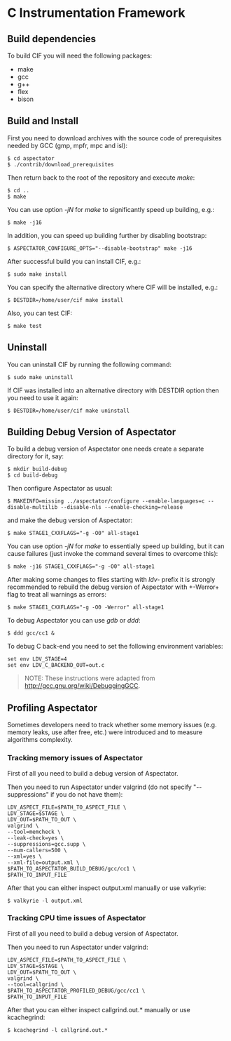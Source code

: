 # C Instrumentation Framework

## Build dependencies

To build CIF you will need the following packages:

* make
* gcc
* g++
* flex
* bison

## Build and Install

First you need to download archives with the source code of prerequisites needed by GCC (gmp, mpfr, mpc and isl):

    $ cd aspectator
    $ ./contrib/download_prerequisites

Then return back to the root of the repository and execute _make_:

    $ cd ..
    $ make

You can use option _-jN_ for _make_ to significantly speed up building, e.g.:

    $ make -j16

In addition, you can speed up building further by disabling bootstrap:

    $ ASPECTATOR_CONFIGURE_OPTS="--disable-bootstrap" make -j16

After successful build you can install CIF, e.g.:

    $ sudo make install

You can specify the alternative directory where CIF will be installed, e.g.:

    $ DESTDIR=/home/user/cif make install

Also, you can test CIF:

    $ make test

## Uninstall

You can uninstall CIF by running the following command:

    $ sudo make uninstall

If CIF was installed into an alternative directory with DESTDIR option then you need to use it again:

    $ DESTDIR=/home/user/cif make uninstall

## Building Debug Version of Aspectator

To build a debug version of Aspectator one needs create a separate directory for
it, say:

    $ mkdir build-debug
    $ cd build-debug

Then configure Aspectator as usual:

    $ MAKEINFO=missing ../aspectator/configure --enable-languages=c --disable-multilib --disable-nls --enable-checking=release

and make the debug version of Aspectator:

    $ make STAGE1_CXXFLAGS="-g -O0" all-stage1

You can use option _-jN_ for _make_ to essentially speed up building, but it
can cause failures (just invoke the command several times to overcome this):

    $ make -j16 STAGE1_CXXFLAGS="-g -O0" all-stage1

After making some changes to files starting with _ldv-_ prefix it is strongly
recommended to rebuild the debug version of Aspectator with +-Werror+ flag to
treat all warnings as errors:

    $ make STAGE1_CXXFLAGS="-g -O0 -Werror" all-stage1

To debug Aspectator you can use _gdb_ or _ddd_:

    $ ddd gcc/cc1 &

To debug C back-end you need to set the following environment variables:

    set env LDV_STAGE=4
    set env LDV_C_BACKEND_OUT=out.c


> NOTE: These instructions were adapted from http://gcc.gnu.org/wiki/DebuggingGCC.

## Profiling Aspectator

Sometimes developers need to track whether some memory issues (e.g. memory
leaks, use after free, etc.) were introduced and to measure algorithms
complexity.

### Tracking memory issues of Aspectator

First of all you need to build a debug version of Aspectator.

Then you need to run Aspectator under valgrind (do not specify "--suppressions"
if you do not have them):

    LDV_ASPECT_FILE=$PATH_TO_ASPECT_FILE \
    LDV_STAGE=$STAGE \
    LDV_OUT=$PATH_TO_OUT \
    valgrind \
    --tool=memcheck \
    --leak-check=yes \
    --suppressions=gcc.supp \
    --num-callers=500 \
    --xml=yes \
    --xml-file=output.xml \
    $PATH_TO_ASPECTATOR_BUILD_DEBUG/gcc/cc1 \
    $PATH_TO_INPUT_FILE


After that you can either inspect output.xml manually or use valkyrie:

    $ valkyrie -l output.xml


### Tracking CPU time issues of Aspectator

First of all you need to build a debug version of Aspectator.

Then you need to run Aspectator under valgrind:

    LDV_ASPECT_FILE=$PATH_TO_ASPECT_FILE \
    LDV_STAGE=$STAGE \
    LDV_OUT=$PATH_TO_OUT \
    valgrind \
    --tool=callgrind \
    $PATH_TO_ASPECTATOR_PROFILED_DEBUG/gcc/cc1 \
    $PATH_TO_INPUT_FILE

After that you can either inspect callgrind.out.* manually or use kcachegrind:

    $ kcachegrind -l callgrind.out.*
